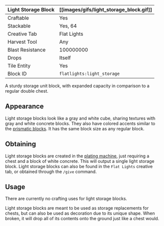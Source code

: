 | Light Storage Block | [[images/gifs/light_storage_block.gif]] |
|---------------------|-----------------------------------------|
| Craftable           | Yes                                     |
| Stackable           | Yes, 64                                 |
| Creative Tab        | Flat Lights                             |
| Harvest Tool        | Any                                     |
| Blast Resistance    | 100000000                               |
| Drops               | Itself                                  |
| Tile Entity         | Yes                                     |
| Block ID            | `flatlights:light_storage`              |

A sturdy storage unit block, with expanded capacity in comparison to a regular double chest.

## Appearance
Light storage blocks look like a gray and white cube, sharing textures with gray and white concrete blocks. They also have colored accents similar to the [prismatic blocks](Prismatic-Block). It has the same block size as any regular block.

## Obtaining
Light storage blocks are created in the [plating machine](Plating-Machine), just requiring a chest and a block of white concrete. This will output a single light storage block. Light storage blocks can also be found in the `Flat Lights` creative tab, or obtained through the `/give` command.

## Usage
There are currently no crafting uses for light storage blocks.

Light storage blocks are meant to be used as storage replacements for chests, but can also be used as decoration due to its unique shape. When broken, it will drop all of its contents onto the ground just like a chest would.